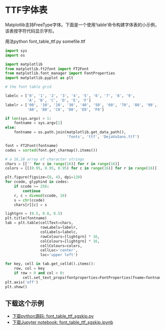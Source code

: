 # TTF字体表

Matplotlib支持FreeType字体。下面是一个使用‘table’命令构建字体表的小示例，该表按字符代码显示字形。

用法python font_table_ttf.py somefile.ttf

```python
import sys
import os

import matplotlib
from matplotlib.ft2font import FT2Font
from matplotlib.font_manager import FontProperties
import matplotlib.pyplot as plt

# the font table grid

labelc = ['0', '1', '2', '3', '4', '5', '6', '7', '8', '9',
          'A', 'B', 'C', 'D', 'E', 'F']
labelr = ['00', '10', '20', '30', '40', '50', '60', '70', '80', '90',
          'A0', 'B0', 'C0', 'D0', 'E0', 'F0']

if len(sys.argv) > 1:
    fontname = sys.argv[1]
else:
    fontname = os.path.join(matplotlib.get_data_path(),
                            'fonts', 'ttf', 'DejaVuSans.ttf')

font = FT2Font(fontname)
codes = sorted(font.get_charmap().items())

# a 16,16 array of character strings
chars = [['' for c in range(16)] for r in range(16)]
colors = [[(0.95, 0.95, 0.95) for c in range(16)] for r in range(16)]

plt.figure(figsize=(8, 4), dpi=120)
for ccode, glyphind in codes:
    if ccode >= 256:
        continue
    r, c = divmod(ccode, 16)
    s = chr(ccode)
    chars[r][c] = s

lightgrn = (0.5, 0.8, 0.5)
plt.title(fontname)
tab = plt.table(cellText=chars,
                rowLabels=labelr,
                colLabels=labelc,
                rowColours=[lightgrn] * 16,
                colColours=[lightgrn] * 16,
                cellColours=colors,
                cellLoc='center',
                loc='upper left')

for key, cell in tab.get_celld().items():
    row, col = key
    if row > 0 and col > 0:
        cell.set_text_props(fontproperties=FontProperties(fname=fontname))
plt.axis('off')
plt.show()
```

## 下载这个示例
            
- [下载python源码: font_table_ttf_sgskip.py](https://matplotlib.org/_downloads/font_table_ttf_sgskip.py)
- [下载Jupyter notebook: font_table_ttf_sgskip.ipynb](https://matplotlib.org/_downloads/font_table_ttf_sgskip.ipynb)